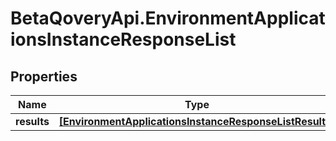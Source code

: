 # BetaQoveryApi.EnvironmentApplicationsInstanceResponseList

## Properties

Name | Type | Description | Notes
------------ | ------------- | ------------- | -------------
**results** | [**[EnvironmentApplicationsInstanceResponseListResults]**](EnvironmentApplicationsInstanceResponseListResults.md) |  | [optional] 


